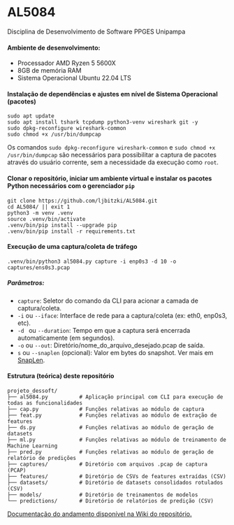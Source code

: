 # AL5084
Disciplina de Desenvolvimento de Software PPGES Unipampa

#### Ambiente de desenvolvimento:
- Processador AMD Ryzen 5 5600X
- 8GB de memória RAM
- Sistema Operacional Ubuntu 22.04 LTS

#### Instalação de dependências e ajustes em nível de Sistema Operacional (pacotes)
```
sudo apt update
sudo apt install tshark tcpdump python3-venv wireshark git -y
sudo dpkg-reconfigure wireshark-common
sudo chmod +x /usr/bin/dumpcap
```
Os comandos `sudo dpkg-reconfigure wireshark-common` e `sudo chmod +x /usr/bin/dumpcap` são necessários para possibilitar a captura de pacotes através do usuário corrente, sem a necessidade da execução como `root`.

#### Clonar o repositório, iniciar um ambiente virtual e instalar os pacotes Python necessários com o gerenciador `pip`

```
git clone https://github.com/ljbitzki/AL5084.git
cd AL5084/ || exit 1
python3 -m venv .venv
source .venv/bin/activate
.venv/bin/pip install --upgrade pip
.venv/bin/pip install -r requirements.txt
```

#### Execução de uma captura/coleta de tráfego
```
.venv/bin/python3 al5084.py capture -i enp0s3 -d 10 -o captures/ens0s3.pcap
```
##### Parâmetros:
- `capture`: Seletor do comando da CLI para acionar a camada de captura/coleta.
- `-i` ou `--iface`: Interface de rede para a captura/coleta (ex: eth0, enp0s3, etc).
- `-d ` ou `--duration`: Tempo em que a captura será encerrada automaticamente (em segundos).
- `-o` ou `--out`: Diretório/nome_do_arquivo_desejado.pcap de saída.
- `s` ou `--snaplen` (opcional): Valor em bytes do snapshot. Ver mais em [SnapLen](https://wiki.wireshark.org/SnapLen).

#### Estrutura (teórica) deste repositório

```
projeto_dessoft/
├── al5084.py          # Aplicação principal com CLI para execução de todas as funcionalidades
├── cap.py             # Funções relativas ao módulo de captura
├── feat.py            # Funções relativas ao módulo de extração de features
├── ds.py              # Funções relativas ao módulo de geração de datasets
├── ml.py              # Funções relativas ao módulo de treinamento de Machine Learning
├── pred.py            # Funções relativas ao módulo de geração de relatório de predições
├── captures/          # Diretório com arquivos .pcap de captura (PCAP)
├── features/          # Diretório de CSVs de features extraídas (CSV)
├── datasets/          # Diretório de datasets consolidados rotulados (CSV)
├── models/            # Diretório de treinamentos de modelos
└── predictions/       # Diretório de relatórios de predição (CSV)
```

[Documentação do andamento disponível na Wiki do repositório.](https://github.com/ljbitzki/AL5084/wiki)
